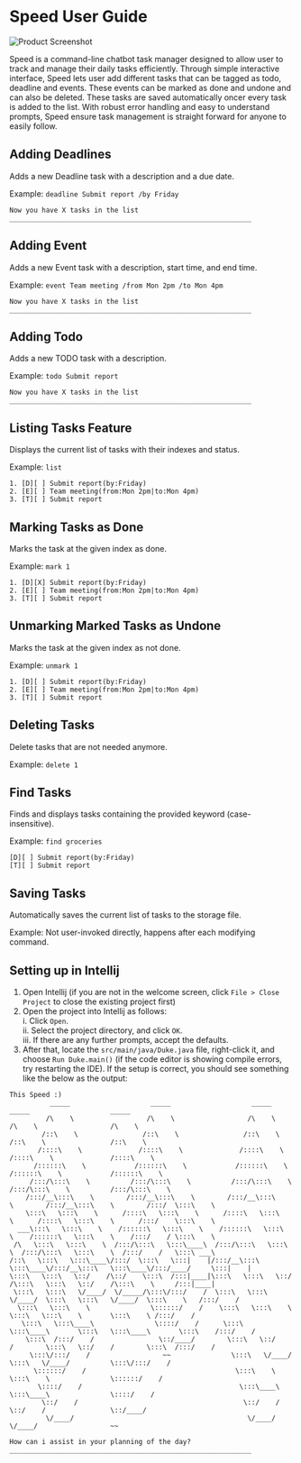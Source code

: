 # Speed User Guide
![Product Screenshot](docs/images/1.png)


Speed is a command-line chatbot task manager designed to allow user to track and manage their daily
tasks efficiently. Through simple interactive interface, Speed lets user add different tasks that can be tagged as todo, 
deadline and events. These events can be marked as done and undone and can also be deleted. 
These tasks are saved automatically oncer every task is added to the list. With robust error handling and easy to 
understand prompts, Speed ensure task management is straight forward for anyone to easily follow.

## Adding Deadlines

Adds a new Deadline task with a description and a due date.

Example: `deadline Submit report /by Friday`

```
Now you have X tasks in the list
____________________________________________________________

```

## Adding Event

Adds a new Event task with a description, start time, and end time.

Example: `event Team meeting /from Mon 2pm /to Mon 4pm`

```
Now you have X tasks in the list
____________________________________________________________

```
## Adding Todo

Adds a new TODO task with a description.

Example: `todo Submit report`

```
Now you have X tasks in the list
____________________________________________________________

```

## Listing Tasks Feature

Displays the current list of tasks with their indexes and status.

Example: `list`

```
1. [D][ ] Submit report(by:Friday)
2. [E][ ] Team meeting(from:Mon 2pm|to:Mon 4pm)
3. [T][ ] Submit report
```

## Marking Tasks as Done

Marks the task at the given index as done.

Example: `mark 1`

```
1. [D][X] Submit report(by:Friday)
2. [E][ ] Team meeting(from:Mon 2pm|to:Mon 4pm)
3. [T][ ] Submit report
```

## Unmarking Marked Tasks as Undone

Marks the task at the given index as not done.

Example: `unmark 1`
``` 
1. [D][ ] Submit report(by:Friday)
2. [E][ ] Team meeting(from:Mon 2pm|to:Mon 4pm)
3. [T][ ] Submit report
```

## Deleting Tasks

Delete tasks that are not needed anymore.

Example: `delete 1`

## Find Tasks

Finds and displays tasks containing the provided keyword (case-insensitive).

Example: `find groceries`

```
[D][ ] Submit report(by:Friday)
[T][ ] Submit report
```

## Saving Tasks

Automatically saves the current list of tasks to the storage file.

Example: Not user-invoked directly, happens after each modifying command.

## Setting up in Intellij

1. Open Intellij (if you are not in the welcome screen, click `File > Close Project` to close the existing project first)
2. Open the project into Intellij as follows:\
   i. Click `Open`.\
   ii. Select the project directory, and click `OK`.\
   iii. If there are any further prompts, accept the defaults.
3. After that, locate the `src/main/java/Duke.java` file, right-click it, and choose `Run Duke.main()` (if the code editor is 
   showing compile errors, try restarting the IDE). If the setup is correct, you should see something like the below as 
   the output:
```
This Speed :)
          _____                    _____                    _____                    _____                    _____                  
         /\    \                  /\    \                  /\    \                  /\    \                  /\    \                 
        /::\    \                /::\    \                /::\    \                /::\    \                /::\    \                
       /::::\    \              /::::\    \              /::::\    \              /::::\    \              /::::\    \               
      /::::::\    \            /::::::\    \            /::::::\    \            /::::::\    \            /::::::\    \              
     /:::/\:::\    \          /:::/\:::\    \          /:::/\:::\    \          /:::/\:::\    \          /:::/\:::\    \             
    /:::/__\:::\    \        /:::/__\:::\    \        /:::/__\:::\    \        /:::/__\:::\    \        /:::/  \:::\    \            
    \:::\   \:::\    \      /::::\   \:::\    \      /::::\   \:::\    \      /::::\   \:::\    \      /:::/    \:::\    \           
  ___\:::\   \:::\    \    /::::::\   \:::\    \    /::::::\   \:::\    \    /::::::\   \:::\    \    /:::/    / \:::\    \          
 /\   \:::\   \:::\    \  /:::/\:::\   \:::\____\  /:::/\:::\   \:::\    \  /:::/\:::\   \:::\    \  /:::/    /   \:::\ ___\         
/::\   \:::\   \:::\____\/:::/  \:::\   \:::|    |/:::/__\:::\   \:::\____\/:::/__\:::\   \:::\____\/:::/____/     \:::|    |        
\:::\   \:::\   \::/    /\::/    \:::\  /:::|____|\:::\   \:::\   \::/    /\:::\   \:::\   \::/    /\:::\    \     /:::|____|        
 \:::\   \:::\   \/____/  \/_____/\:::\/:::/    /  \:::\   \:::\   \/____/  \:::\   \:::\   \/____/  \:::\    \   /:::/    /         
  \:::\   \:::\    \               \::::::/    /    \:::\   \:::\    \       \:::\   \:::\    \       \:::\    \ /:::/    /          
   \:::\   \:::\____\               \::::/    /      \:::\   \:::\____\       \:::\   \:::\____\       \:::\    /:::/    /           
    \:::\  /:::/    /                \::/____/        \:::\   \::/    /        \:::\   \::/    /        \:::\  /:::/    /            
     \:::\/:::/    /                  ~~               \:::\   \/____/          \:::\   \/____/          \:::\/:::/    /             
      \::::::/    /                                     \:::\    \               \:::\    \               \::::::/    /              
       \::::/    /                                       \:::\____\               \:::\____\               \::::/    /               
        \::/    /                                         \::/    /                \::/    /                \::/____/                
         \/____/                                           \/____/                  \/____/                  ~~                      
                                                                                                                                     
How can i assist in your planning of the day?
____________________________________________________________

```
